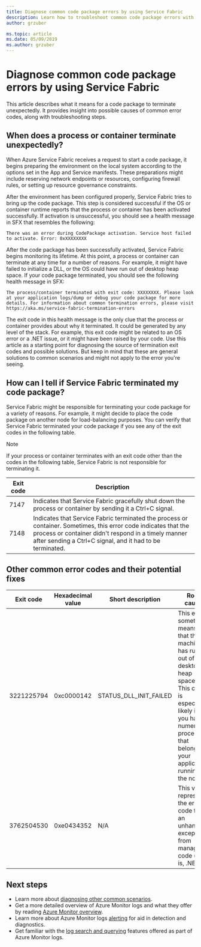```yaml
---
title: Diagnose common code package errors by using Service Fabric 
description: Learn how to troubleshoot common code package errors with Azure Service Fabric
author: grzuber

ms.topic: article
ms.date: 05/09/2019
ms.author: grzuber
---
```


# Diagnose common code package errors by using Service Fabric

This article describes what it means for a code package to terminate unexpectedly. It provides insight into possible causes of common error codes, along with troubleshooting steps.

## When does a process or container terminate unexpectedly?

When Azure Service Fabric receives a request to start a code package, it begins preparing the environment on the local system according to the options set in the App and Service manifests. These preparations might include reserving network endpoints or resources, configuring firewall rules, or setting up resource governance constraints. 

After the environment has been configured properly, Service Fabric tries to bring up the code package. This step is considered successful if the OS or container runtime reports that the process or container has been activated successfully. If activation is unsuccessful, you should see a health message in SFX that resembles the following:

```
There was an error during CodePackage activation. Service host failed to activate. Error: 0xXXXXXXXX
```

After the code package has been successfully activated, Service Fabric begins monitoring its lifetime. At this point, a process or container can terminate at any time for a number of reasons. For example, it might have failed to initialize a DLL, or the OS could have run out of desktop heap space. If your code package terminated, you should see the following health message in SFX:

```
The process/container terminated with exit code: XXXXXXXX. Please look at your application logs/dump or debug your code package for more details. For information about common termination errors, please visit https://aka.ms/service-fabric-termination-errors
```

The exit code in this health message is the only clue that the process or container provides about why it terminated. It could be generated by any level of the stack. For example, this exit code might be related to an OS error or a .NET issue, or it might have been raised by your code. Use this article as a starting point for diagnosing the source of termination exit codes and possible solutions. But keep in mind that these are general solutions to common scenarios and might not apply to the error you're seeing.

## How can I tell if Service Fabric terminated my code package?

Service Fabric might be responsible for terminating your code package for a variety of reasons. For example, it might decide to place the code package on another node for load-balancing purposes. You can verify that Service Fabric terminated your code package if you see any of the exit codes in the following table.

>[!NOTE]
> If your process or container terminates with an exit code other than the codes in the following table, Service Fabric is not responsible for terminating it.

Exit code | Description
--------- | -----------
7147 | Indicates that Service Fabric gracefully shut down the process or container by sending it a Ctrl+C signal.
7148 | Indicates that Service Fabric terminated the process or container. Sometimes, this error code indicates that the process or container didn't respond in a timely manner after sending a Ctrl+C signal, and it had to be terminated.


## Other common error codes and their potential fixes

Exit code | Hexadecimal value | Short description | Root cause | Potential fix
--------- | --------- | ----------------- | ---------- | -------------
3221225794 | 0xc0000142 | STATUS_DLL_INIT_FAILED | This error sometimes means that the machine has run out of desktop heap space. This cause is especially likely if you have numerous processes that belong to your application running on the node. | If your program wasn't built to respond to Ctrl+C signals, you can enable the **EnableActivateNoWindow** setting in the Cluster manifest. Enabling this setting means your code package will run without a GUI window and won't receive Ctrl+C signals. This action also reduces the amount of desktop heap space each process consumes. If your code package needs to receive Ctrl+C signals, you can increase the size of your node's desktop heap.
3762504530 | 0xe0434352 | N/A | This value represents the error code for an unhandled exception from managed code (that is, .NET). | This exit code indicates that your application raised an exception that remains unhandled and which terminated the process. As the first step in determining what triggered this error, debug your application's logs and dump files.

## Next steps

* Learn more about [diagnosing other common scenarios](service-fabric-diagnostics-common-scenarios.md).
* Get a more detailed overview of Azure Monitor logs and what they offer by reading [Azure Monitor overview](../azure-monitor/overview.md).
* Learn more about Azure Monitor logs [alerting](../azure-monitor/platform/alerts-overview.md) for aid in detection and diagnostics.
* Get familiar with the [log search and querying](../azure-monitor/log-query/log-query-overview.md) features offered as part of Azure Monitor logs.
